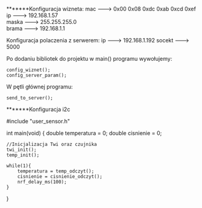 
*******Konfiguracja wizneta: 
	mac 	--->	0x00 0x08 0xdc 0xab 0xcd 0xef		
	ip 		--->	192.168.1.57							
	maska 	--->  	255.255.255.0							
	brama 	--->  	192.168.1.1
	
Konfiguracja polaczenia z serwerem:
	ip		--->	192.168.1.192
	socekt	--->	5000
	

Po dodaniu bibliotek do projektu w main() programu wywołujemy:
	
	config_wiznet();		
	config_server_param();
	
W pętli głównej programu:
	
	send_to_server();
	
	
	
*******Konfiguracja i2c

#include "user_sensor.h"

int main(void)
{
	double temperatura = 0;
	double cisnienie = 0;

	//Inicjalizacja Twi oraz czujnika
    twi_init();
	temp_init();

	while(1){
		temperatura = temp_odczyt();
		cisnienie = cisnienie_odczyt();
		nrf_delay_ms(100);
	}
}
	
